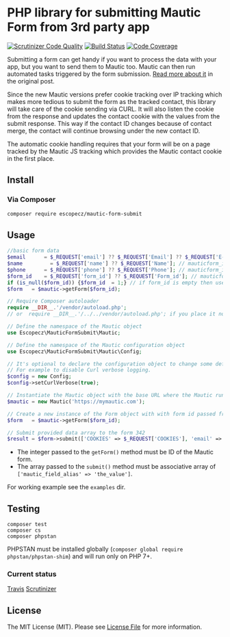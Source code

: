 # PHP library for submitting Mautic Form from 3rd party app

[![Scrutinizer Code Quality](https://scrutinizer-ci.com/g/escopecz/mautic-form-submit/badges/quality-score.png?b=master)](https://scrutinizer-ci.com/g/escopecz/mautic-form-submit/?branch=master)
[![Build Status](https://scrutinizer-ci.com/g/escopecz/mautic-form-submit/badges/build.png?b=master)](https://scrutinizer-ci.com/g/escopecz/mautic-form-submit/build-status/master)
[![Code Coverage](https://scrutinizer-ci.com/g/escopecz/mautic-form-submit/badges/coverage.png?b=master)](https://scrutinizer-ci.com/g/escopecz/mautic-form-submit/?branch=master)

Submitting a form can get handy if you want to process the data with your app, but you want to send them to Mautic too. Mautic can then run automated tasks triggered by the form submission. [Read more about it](https://medium.com/@jan_linhart/the-simplest-way-how-to-submit-a-form-data-to-mautic-1454d3afd005) in the original post.

Since the new Mautic versions prefer cookie tracking over IP tracking which makes more tedious to submit the form as the tracked contact, this library will take care of the cookie sending via CURL. It will also listen the cookie from the response and updates the contact cookie with the values from the submit response. This way if the contact ID changes because of contact merge, the contact will continue browsing under the new contact ID.

The automatic cookie handling requires that your form will be on a page tracked by the Mautic JS tracking which provides the Mautic contact cookie in the first place.

## Install

### Via Composer

```bash
composer require escopecz/mautic-form-submit
```

## Usage

```php
//basic form data
$email		= $_REQUEST['email'] ?? $_REQUEST['Email'] ?? $_REQUEST['E-mail'] ?? $_REQUEST['E-MAIL']; // mauticform_input_mkregistraciaslp_email
$name		  = $_REQUEST['name'] ?? $_REQUEST['Name']; // mauticform_input_mkregistraciaslp_name
$phone		= $_REQUEST['phone'] ?? $_REQUEST['Phone']; // mauticform_input_mkregistraciaslp_phone
$form_id	= $_REQUEST['form_id'] ?? $_REQUEST['Form_id']; // mauticform_input_mkregistraciaslp_form_id
if (is_null($form_id)) {$form_id  = 1;} // if form_id is empty then use the 1'st Mautic form
$form   = $mautic->getForm($form_id);

// Require Composer autoloader
require __DIR__.'/vendor/autoload.php';
// or  require __DIR__.'/../../vendor/autoload.php'; if you place it not in the root folder, but for example in the /docroot/webhook/ folder

// Define the namespace of the Mautic object
use Escopecz\MauticFormSubmit\Mautic;

// Define the namespace of the Mautic configuration object
use Escopecz\MauticFormSubmit\Mautic\Config;

// It's optional to declare the configuration object to change some default values.
// For example to disable Curl verbose logging.
$config = new Config;
$config->setCurlVerbose(true);

// Instantiate the Mautic object with the base URL where the Mautic runs
$mautic = new Mautic('https://mymautic.com');

// Create a new instance of the Form object with with form id passed from forms
$form   = $mautic->getForm($form_id);

// Submit provided data array to the form 342
$result = $form->submit(['COOKIES' => $_REQUEST['COOKIES'], 'email' => $email, 'phone' => $phone, 'f_name' => $name,]);
```

- The integer passed to the `getForm()` method must be ID of the Mautic form.
- The array passed to the `submit()` method must be associative array of `['mautic_field_alias' => 'the_value']`.

For working example see the `examples` dir.

## Testing

```
composer test
composer cs
composer phpstan
```

PHPSTAN must be installed globally (`composer global require phpstan/phpstan-shim`) and will run only on PHP 7+.

### Current status

[Travis](https://travis-ci.org/escopecz/mautic-form-submit)
[Scrutinizer](https://scrutinizer-ci.com/g/escopecz/mautic-form-submit)

## License

The MIT License (MIT). Please see [License File](LICENSE.md) for more information.
